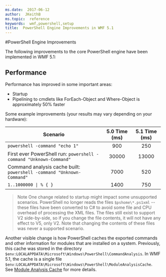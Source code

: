 ```yaml
---
ms.date:  2017-06-12
author:  JKeithB
ms.topic:  reference
keywords:  wmf,powershell,setup
title:  PowerShell Engine Improvements in WMF 5.1
---
```


#PowerShell Engine Improvements

The following improvements to the core PowerShell engine have been implemented in WMF 5.1:


## Performance ##

Performance has improved in some important areas:

- Startup
- Pipelining to cmdlets like ForEach-Object and Where-Object is approximately 50% faster 

Some example improvements (your results may vary depending on your hardware): 

| Scenario | 5.0 Time (ms) | 5.1 Time (ms) |
| -------- | :---------------: | :---------------: |
| `powershell -command "echo 1"` | 900 | 250 |
| First ever PowerShell run: `powershell -command "Unknown-Command"` | 30000 | 13000 |
| Command analysis cache built: `powershell -command "Unknown-Command"` | 7000 | 520 |
| <code>1..1000000 &#124; % { }</code> | 1400 | 750 |
  
> Note 
> One change related to startup might impact some unsupported scenarios. 
PowerShell no longer reads the files `$pshome\*.ps1xml` -- these files have been converted to C# to avoid some file
and CPU overhead of processing the XML files. 
The files still exist to support V2 side-by-side, so if you change the file contents, it will not have any effect to V5, only V2. 
Note that changing the contents of these files was never a supported scenario.

Another visible change is how PowerShell caches the exported commands and other information for
modules that are installed on a system. 
Previously, this cache was stored in the directory `$env:LOCALAPPDATA\Microsoft\Windows\PowerShell\CommandAnalysis`. 
In WMF 5.1, the cache is a single file `$env:LOCALAPPDATA\Microsoft\Windows\PowerShell\ModuleAnalysisCache`.
See [Module Analysis Cache](scenarios-features.md#module-analysis-cache) for more details.

